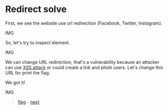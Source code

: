# Redirect solve

First, we see the website use url redirection (Facebook, Twitter, Instagram).

IMG

So, let's try to inspect element.

IMG

We can change URL redirection, that's a vulnerability because an attacker can use <a href="https://owasp.org/www-community/attacks/xss/"> XSS attack</a> or could create a link and phish users.
Let's change this URL for print the flag.

We got it!

IMG


> <a href="../flag">flag</a> - <a href="../../level01">next</a>
